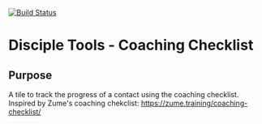 [![Build Status](https://travis-ci.com/DiscipleTools/disciple-tools-coaching-checklist.svg?branch=master)](https://travis-ci.com/DiscipleTools/disciple-tools-coaching-checklist)

# Disciple Tools - Coaching Checklist

## Purpose
A tile to track the progress of a contact using the coaching checklist. Inspired by Zume's coaching chekclist: https://zume.training/coaching-checklist/
